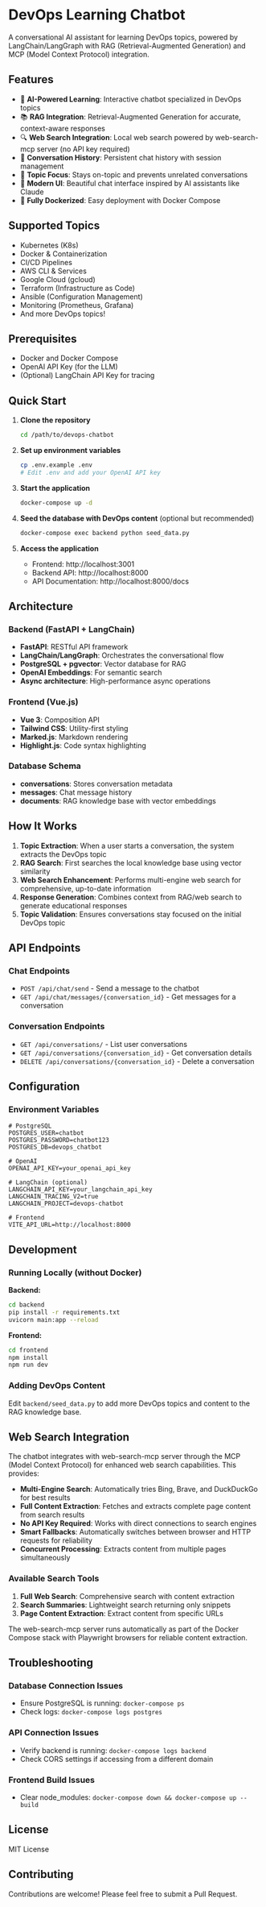 # DevOps Learning Chatbot

A conversational AI assistant for learning DevOps topics, powered by LangChain/LangGraph with RAG (Retrieval-Augmented Generation) and MCP (Model Context Protocol) integration.

## Features

- 🤖 **AI-Powered Learning**: Interactive chatbot specialized in DevOps topics
- 📚 **RAG Integration**: Retrieval-Augmented Generation for accurate, context-aware responses
- 🔍 **Web Search Integration**: Local web search powered by web-search-mcp server (no API key required)
- 💬 **Conversation History**: Persistent chat history with session management
- 🎯 **Topic Focus**: Stays on-topic and prevents unrelated conversations
- 🎨 **Modern UI**: Beautiful chat interface inspired by AI assistants like Claude
- 🐳 **Fully Dockerized**: Easy deployment with Docker Compose

## Supported Topics

- Kubernetes (K8s)
- Docker & Containerization
- CI/CD Pipelines
- AWS CLI & Services
- Google Cloud (gcloud)
- Terraform (Infrastructure as Code)
- Ansible (Configuration Management)
- Monitoring (Prometheus, Grafana)
- And more DevOps topics!

## Prerequisites

- Docker and Docker Compose
- OpenAI API Key (for the LLM)
- (Optional) LangChain API Key for tracing

## Quick Start

1. **Clone the repository**
   ```bash
   cd /path/to/devops-chatbot
   ```

2. **Set up environment variables**
   ```bash
   cp .env.example .env
   # Edit .env and add your OpenAI API key
   ```

3. **Start the application**
   ```bash
   docker-compose up -d
   ```

4. **Seed the database with DevOps content** (optional but recommended)
   ```bash
   docker-compose exec backend python seed_data.py
   ```

5. **Access the application**
   - Frontend: http://localhost:3001
   - Backend API: http://localhost:8000
   - API Documentation: http://localhost:8000/docs

## Architecture

### Backend (FastAPI + LangChain)
- **FastAPI**: RESTful API framework
- **LangChain/LangGraph**: Orchestrates the conversational flow
- **PostgreSQL + pgvector**: Vector database for RAG
- **OpenAI Embeddings**: For semantic search
- **Async architecture**: High-performance async operations

### Frontend (Vue.js)
- **Vue 3**: Composition API
- **Tailwind CSS**: Utility-first styling
- **Marked.js**: Markdown rendering
- **Highlight.js**: Code syntax highlighting

### Database Schema
- **conversations**: Stores conversation metadata
- **messages**: Chat message history
- **documents**: RAG knowledge base with vector embeddings

## How It Works

1. **Topic Extraction**: When a user starts a conversation, the system extracts the DevOps topic
2. **RAG Search**: First searches the local knowledge base using vector similarity
3. **Web Search Enhancement**: Performs multi-engine web search for comprehensive, up-to-date information
4. **Response Generation**: Combines context from RAG/web search to generate educational responses
5. **Topic Validation**: Ensures conversations stay focused on the initial DevOps topic

## API Endpoints

### Chat Endpoints
- `POST /api/chat/send` - Send a message to the chatbot
- `GET /api/chat/messages/{conversation_id}` - Get messages for a conversation

### Conversation Endpoints
- `GET /api/conversations/` - List user conversations
- `GET /api/conversations/{conversation_id}` - Get conversation details
- `DELETE /api/conversations/{conversation_id}` - Delete a conversation

## Configuration

### Environment Variables

```env
# PostgreSQL
POSTGRES_USER=chatbot
POSTGRES_PASSWORD=chatbot123
POSTGRES_DB=devops_chatbot

# OpenAI
OPENAI_API_KEY=your_openai_api_key

# LangChain (optional)
LANGCHAIN_API_KEY=your_langchain_api_key
LANGCHAIN_TRACING_V2=true
LANGCHAIN_PROJECT=devops-chatbot

# Frontend
VITE_API_URL=http://localhost:8000
```

## Development

### Running Locally (without Docker)

**Backend:**
```bash
cd backend
pip install -r requirements.txt
uvicorn main:app --reload
```

**Frontend:**
```bash
cd frontend
npm install
npm run dev
```

### Adding DevOps Content

Edit `backend/seed_data.py` to add more DevOps topics and content to the RAG knowledge base.

## Web Search Integration

The chatbot integrates with web-search-mcp server through the MCP (Model Context Protocol) for enhanced web search capabilities. This provides:

- **Multi-Engine Search**: Automatically tries Bing, Brave, and DuckDuckGo for best results
- **Full Content Extraction**: Fetches and extracts complete page content from search results
- **No API Key Required**: Works with direct connections to search engines
- **Smart Fallbacks**: Automatically switches between browser and HTTP requests for reliability
- **Concurrent Processing**: Extracts content from multiple pages simultaneously

### Available Search Tools

1. **Full Web Search**: Comprehensive search with content extraction
2. **Search Summaries**: Lightweight search returning only snippets
3. **Page Content Extraction**: Extract content from specific URLs

The web-search-mcp server runs automatically as part of the Docker Compose stack with Playwright browsers for reliable content extraction.

## Troubleshooting

### Database Connection Issues
- Ensure PostgreSQL is running: `docker-compose ps`
- Check logs: `docker-compose logs postgres`

### API Connection Issues
- Verify backend is running: `docker-compose logs backend`
- Check CORS settings if accessing from a different domain

### Frontend Build Issues
- Clear node_modules: `docker-compose down && docker-compose up --build`

## License

MIT License

## Contributing

Contributions are welcome! Please feel free to submit a Pull Request.
